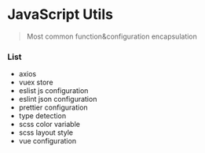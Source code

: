 # JavaScript Utils

> Most common function&configuration encapsulation

### List

- axios
- vuex store
- eslist js configuration
- eslint json configuration
- prettier configuration
- type detection
- scss color variable
- scss layout style
- vue configuration